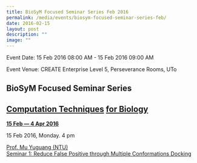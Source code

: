 ```yaml
---
title: BioSyM Focused Seminar Series Feb 2016
permalink: /media/events/biosym-focused-seminar-series-feb/
date: 2016-02-15
layout: post
description: ""
image: ""
---
```


Event Date: 15 Feb 2016 08:00 AM - 15 Feb 2016 09:00 AM

Event Venue: CREATE Enterprise Level 5, Perseverance Rooms, UTo

BioSyM Focused Seminar Series 
------------------------------

[Computation Techniques](http://web.mit.edu/smart/research/biosym/Computational%20Seminar%20Series.pdf) [for Biology](http://web.mit.edu/smart/research/biosym/Computational%20Seminar%20Series.pdf)
----------------------------------------------------------------------------------------------------------------------------------------------------------------------------------------------------

**[15 Feb — 4 Apr 2016  
](http://web.mit.edu/smart/research/biosym/Computational%20Seminar%20Series.pdf)**

15 Feb 2016, Monday. 4 pm

[Prof. Mu Yuguang (NTU)  
Seminar 1: Reduce False Positive through Multiple Conformations Docking](http://web.mit.edu/smart/research/biosym/Prof%20Mu%20Yuguang.pdf)